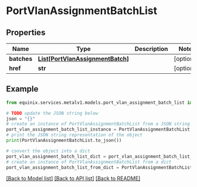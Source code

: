 # PortVlanAssignmentBatchList


## Properties

Name | Type | Description | Notes
------------ | ------------- | ------------- | -------------
**batches** | [**List[PortVlanAssignmentBatch]**](PortVlanAssignmentBatch.md) |  | [optional] 
**href** | **str** |  | [optional] 

## Example

```python
from equinix.services.metalv1.models.port_vlan_assignment_batch_list import PortVlanAssignmentBatchList

# TODO update the JSON string below
json = "{}"
# create an instance of PortVlanAssignmentBatchList from a JSON string
port_vlan_assignment_batch_list_instance = PortVlanAssignmentBatchList.from_json(json)
# print the JSON string representation of the object
print(PortVlanAssignmentBatchList.to_json())

# convert the object into a dict
port_vlan_assignment_batch_list_dict = port_vlan_assignment_batch_list_instance.to_dict()
# create an instance of PortVlanAssignmentBatchList from a dict
port_vlan_assignment_batch_list_from_dict = PortVlanAssignmentBatchList.from_dict(port_vlan_assignment_batch_list_dict)
```
[[Back to Model list]](../README.md#documentation-for-models) [[Back to API list]](../README.md#documentation-for-api-endpoints) [[Back to README]](../README.md)


